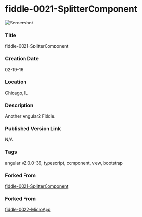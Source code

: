 fiddle-0021-SplitterComponent
======

![Screenshot](screenshot.png)


### Title

fiddle-0021-SplitterComponent


### Creation Date

02-19-16


### Location

Chicago, IL


### Description

Another Angular2 Fiddle.


### Published Version Link

N/A


### Tags

angular v2.0.0-39, typescript, component, view, bootstrap


### Forked From

[fiddle-0021-SplitterComponent](../fiddle-0021-SplitterComponent)


### Forked From

[fiddle-0022-MicroApp](../fiddle-0022-MicroApp)

